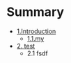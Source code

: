 # Summary

* [1.Introduction](README.md)
  * [1.1.my](11my.md)
* [2. test](chapter1.md)
  * 2.1 fsdf

